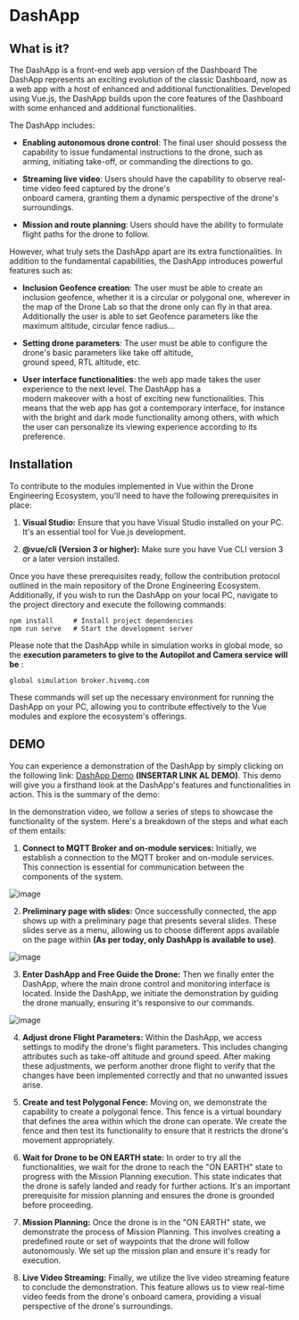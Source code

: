 # DashApp

## What is it?
The DashApp is a front-end web app version of the Dashboard
The DashApp represents an exciting evolution of the classic Dashboard, now as a web app with a host of enhanced and additional functionalities. Developed using Vue.js, the DashApp builds upon the core features of the Dashboard with some enhanced and additional functionalities.

The DashApp includes:

  - **Enabling autonomous drone control**: The final user should possess the capability to issue fundamental instructions       to the drone, such as arming, initiating take-off, or commanding the directions to go.
    
  - **Streaming live video**: Users should have the capability to observe real-time video feed captured by the drone's   
     onboard camera, granting them a dynamic perspective of the drone's surroundings.

  - **Mission and route planning**: Users should have the ability to formulate flight paths for the drone to follow.

However, what truly sets the DashApp apart are its extra functionalities. In addition to the fundamental capabilities, the DashApp introduces powerful features such as: 

  - **Inclusion Geofence creation**: The user must be able to create an inclusion geofence, whether it is a circular or
    polygonal one, wherever in the map of the Drone Lab so that the drone only can fly in that area. Additionally the user      is able to set Geofence parameters like the maximum altitude, circular fence radius…
    
  - **Setting drone parameters**: The user must be able to configure the drone's basic parameters like take off altitude,   
    ground speed, RTL altitude, etc.
    
  - **User interface functionalities**: the web app made takes the user experience to the next level. The DashApp has a     
     modern makeover with a host of exciting new functionalities. This means that the web app has got a contemporary             interface, for  instance with the bright and dark mode functionality among others, with which the user can personalize      its viewing experience according to its preference.

## Installation
To contribute to the modules implemented in Vue within the Drone Engineering Ecosystem, you'll need to have the following prerequisites in place:

1. **Visual Studio:** Ensure that you have Visual Studio installed on your PC. It's an essential tool for Vue.js development.
   
2. **@vue/cli (Version 3 or higher):** Make sure you have Vue CLI version 3 or a later version installed.

Once you have these prerequisites ready, follow the contribution protocol outlined in the main repository of the Drone Engineering Ecosystem. Additionally, if you wish to run the DashApp on your local PC, navigate to the project directory and execute the following commands:
```
npm install     # Install project dependencies
npm run serve   # Start the development server
```

Please note that the DashApp while in simulation works in global mode, so the **execution parameters to give to the Autopilot and Camera service will be** :
```
global simulation broker.hivemq.com
```

These commands will set up the necessary environment for running the DashApp on your PC, allowing you to contribute effectively to the Vue modules and explore the ecosystem's offerings.

## DEMO

You can experience a demonstration of the DashApp by simply clicking on the following link: [DashApp Demo](insert_link_here) **(INSERTAR LINK AL DEMO)**. This demo will give you a firsthand look at the DashApp's features and functionalities in action. This is the summary of the demo:

In the demonstration video, we follow a series of steps to showcase the functionality of the system. Here's a breakdown of the steps and what each of them entails:

1. **Connect to MQTT Broker and on-module services:**
Initially, we establish a connection to the MQTT broker and on-module services. This connection is essential for communication between the components of the system.
  
 ![image](https://github.com/JaskiratSingh377/DashApp/assets/80628754/39141a91-666b-466c-9579-8ca39bf172c5)
 

2. **Preliminary page with slides:**
Once successfully connected, the app shows up with a preliminary page that presents several slides. These slides serve as a menu, allowing us to choose different apps available on the page within **(As per today, only DashApp is available to use)**.

![image](https://github.com/JaskiratSingh377/DashApp/assets/80628754/c71b0383-2012-4c30-baa4-eb00e29ce1e1)


3. **Enter DashApp and Free Guide the Drone:**
Then we finally enter the DashApp, where the main drone control and monitoring interface is located. Inside the DashApp, we initiate the demonstration by guiding the drone manually, ensuring it's responsive to our commands.
  
![image](https://github.com/JaskiratSingh377/DashApp/assets/80628754/45a98837-9cc6-4c67-af02-390924344009)

4. **Adjust drone Flight Parameters:**
Within the DashApp, we access settings to modify the drone's flight parameters. This includes changing attributes such as take-off altitude and ground speed. After making these adjustments, we perform another drone flight to verify that the changes have been implemented correctly and that no unwanted issues arise.

5. **Create and test Polygonal Fence:**
Moving on, we demonstrate the capability to create a polygonal fence. This fence is a virtual boundary that defines the area within which the drone can operate. We create the fence and then test its functionality to ensure that it restricts the drone's movement appropriately.

6. **Wait for Drone to be ON EARTH state:**
In order to try all the functionalities, we wait for the drone to reach the "ON EARTH" state to progress with the Mission Planning execution. This state indicates that the drone is safely landed and ready for further actions. It's an important prerequisite for mission planning and ensures the drone is grounded before proceeding.

7. **Mission Planning:**
Once the drone is in the "ON EARTH" state, we demonstrate the process of Mission Planning. This involves creating a predefined route or set of waypoints that the drone will follow autonomously. We set up the mission plan and ensure it's ready for execution.

8. **Live Video Streaming:**
Finally, we utilize the live video streaming feature to conclude the demonstration. This feature allows us to view real-time video feeds from the drone's onboard camera, providing a visual perspective of the drone's surroundings.
